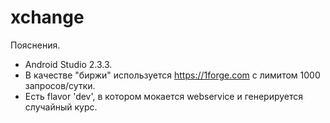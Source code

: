 # xchange

Пояснения.

- Android Studio 2.3.3.
- В качестве "биржи" используется https://1forge.com с лимитом 1000 запросов/сутки.
- Есть flavor 'dev', в котором мокается webservice и генерируется случайный курс.
